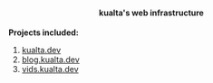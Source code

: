 <h4 align="center"> kualta's web infrastructure </h4> 

**Projects included:**
1. [kualta.dev](https://kualta.dev/) 
2. [blog.kualta.dev](https://blog.kualta.dev/) 
3. [vids.kualta.dev](https://vids.kualta.dev/) 